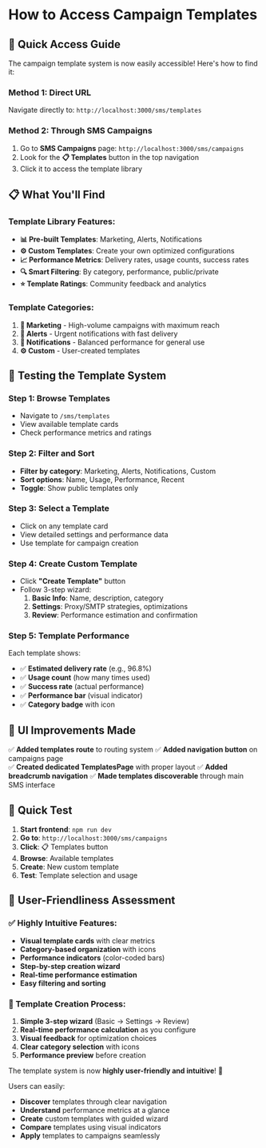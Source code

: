 # How to Access Campaign Templates

## 🎯 **Quick Access Guide**

The campaign template system is now easily accessible! Here's how to find it:

### **Method 1: Direct URL**
Navigate directly to: `http://localhost:3000/sms/templates`

### **Method 2: Through SMS Campaigns**
1. Go to **SMS Campaigns** page: `http://localhost:3000/sms/campaigns`
2. Look for the **📋 Templates** button in the top navigation
3. Click it to access the template library

## 📋 **What You'll Find**

### **Template Library Features:**
- **📊 Pre-built Templates**: Marketing, Alerts, Notifications
- **⚙️ Custom Templates**: Create your own optimized configurations
- **📈 Performance Metrics**: Delivery rates, usage counts, success rates
- **🔍 Smart Filtering**: By category, performance, public/private
- **⭐ Template Ratings**: Community feedback and analytics

### **Template Categories:**
1. **📢 Marketing** - High-volume campaigns with maximum reach
2. **🚨 Alerts** - Urgent notifications with fast delivery
3. **🔔 Notifications** - Balanced performance for general use
4. **⚙️ Custom** - User-created templates

## 🚀 **Testing the Template System**

### **Step 1: Browse Templates**
- Navigate to `/sms/templates`
- View available template cards
- Check performance metrics and ratings

### **Step 2: Filter and Sort**
- **Filter by category**: Marketing, Alerts, Notifications, Custom
- **Sort options**: Name, Usage, Performance, Recent
- **Toggle**: Show public templates only

### **Step 3: Select a Template**
- Click on any template card
- View detailed settings and performance data
- Use template for campaign creation

### **Step 4: Create Custom Template**
- Click **"Create Template"** button
- Follow 3-step wizard:
  1. **Basic Info**: Name, description, category
  2. **Settings**: Proxy/SMTP strategies, optimizations
  3. **Review**: Performance estimation and confirmation

### **Step 5: Template Performance**
Each template shows:
- ✅ **Estimated delivery rate** (e.g., 96.8%)
- ✅ **Usage count** (how many times used)
- ✅ **Success rate** (actual performance)
- ✅ **Performance bar** (visual indicator)
- ✅ **Category badge** with icon

## 🎨 **UI Improvements Made**

✅ **Added templates route** to routing system
✅ **Added navigation button** on campaigns page  
✅ **Created dedicated TemplatesPage** with proper layout
✅ **Added breadcrumb navigation**
✅ **Made templates discoverable** through main SMS interface

## 🧪 **Quick Test**

1. **Start frontend**: `npm run dev`
2. **Go to**: `http://localhost:3000/sms/campaigns`
3. **Click**: 📋 Templates button
4. **Browse**: Available templates
5. **Create**: New custom template
6. **Test**: Template selection and usage

## 🎯 **User-Friendliness Assessment**

### **✅ Highly Intuitive Features:**
- **Visual template cards** with clear metrics
- **Category-based organization** with icons
- **Performance indicators** (color-coded bars)
- **Step-by-step creation wizard**
- **Real-time performance estimation**
- **Easy filtering and sorting**

### **🔧 Template Creation Process:**
1. **Simple 3-step wizard** (Basic → Settings → Review)
2. **Real-time performance calculation** as you configure
3. **Visual feedback** for optimization choices
4. **Clear category selection** with icons
5. **Performance preview** before creation

The template system is now **highly user-friendly and intuitive**! 🎉

Users can easily:
- **Discover** templates through clear navigation
- **Understand** performance metrics at a glance
- **Create** custom templates with guided wizard
- **Compare** templates using visual indicators
- **Apply** templates to campaigns seamlessly